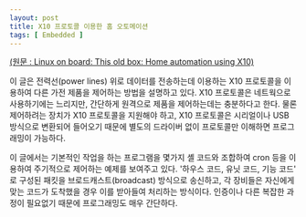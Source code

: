 ```yaml
---
layout: post
title: X10 프로토콜 이용한 홈 오토메이션
tags: [ Embedded ]
---
```


[(원문 : Linux on board: This old box: Home automation using X10)](http://www-128.ibm.com/developerworks/library/l-lobx10.html)

이 글은 전력선(power lines) 위로 데이터를 전송하는데 이용하는 X10 프로토콜을 이용하여 다른 가전 제품을 제어하는 방법을 설명하고 있다. X10 프로토콜은 네트웍으로 사용하기에는 느리지만, 간단하게 원격으로 제품을 제어하는데는 충분하다고 한다. 물론 제어하려는 장치가 X10 프로토콜을 지원해야 하고, X10 프로토콜은 시리얼이나 USB 방식으로 변환되어 들어오기 때문에 별도의 드라이버 없이 프로토콜만 이해하면 프로그래밍이 가능하다.

이 글에서는 기본적인 작업을 하는 프로그램을 몇가지 셸 코드와 조합하여 cron 등을 이용하여 주기적으로 제어하는 예제를 보여주고 있다. '하우스 코드, 유닛 코드, 기능 코드' 로 구성된 패킷을 브로드캐스트(broadcast) 방식으로 송신하고, 각 장비들은 자신에게 맞는 코드가 도착했을 경우 이를 받아들여 처리하는 방식이다. 인증이나 다른 복잡한 과정이 필요없기 때문에 프로그래밍도 매우 간단하다.
